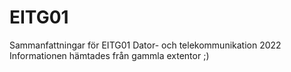 # EITG01

Sammanfattningar för EITG01 Dator- och telekommunikation 2022
Informationen hämtades från gammla extentor ;)
